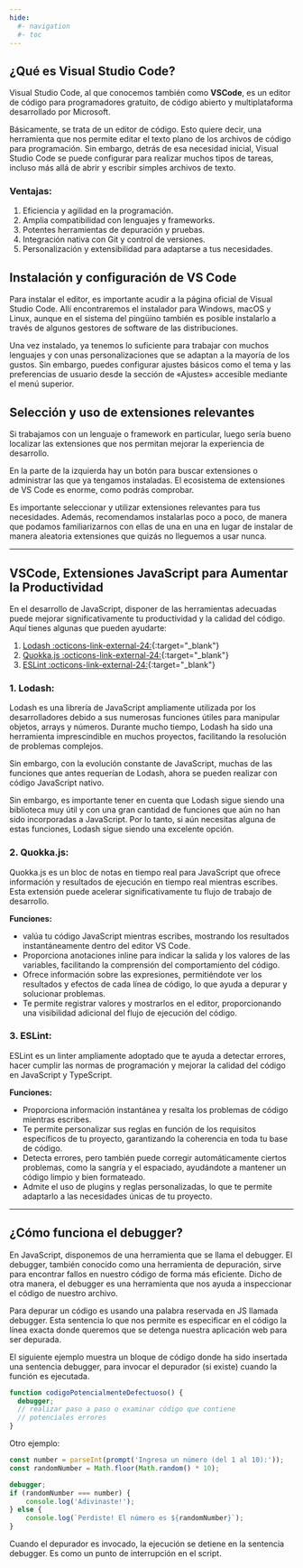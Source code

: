 ```yaml
---
hide:
  #- navigation
  #- toc
---
```


## **¿Qué es Visual Studio Code?**

Visual Studio Code, al que conocemos también como **VSCode**, es un editor de código para programadores gratuito, de código abierto y multiplataforma desarrollado por Microsoft.

Básicamente, se trata de un editor de código. Esto quiere decir, una herramienta que nos permite editar el texto plano de los archivos de código para programación. Sin embargo, detrás de esa necesidad inicial, Visual Studio Code se puede configurar para realizar muchos tipos de tareas, incluso más allá de abrir y escribir simples archivos de texto.

### **Ventajas:**

  1. Eficiencia y agilidad en la programación.
  2. Amplia compatibilidad con lenguajes y frameworks.
  3. Potentes herramientas de depuración y pruebas.
  4. Integración nativa con Git y control de versiones.
  5. Personalización y extensibilidad para adaptarse a tus necesidades.

## **Instalación y configuración de VS Code**

Para instalar el editor, es importante acudir a la página oficial de Visual Studio Code. Allí encontraremos el instalador para Windows, macOS y Linux, aunque en el sistema del pingüino también es posible instalarlo a través de algunos gestores de software de las distribuciones.

Una vez instalado, ya tenemos lo suficiente para trabajar con muchos lenguajes y con unas personalizaciones que se adaptan a la mayoría de los gustos. Sin embargo, puedes configurar ajustes básicos como el tema y las preferencias de usuario desde la sección de «Ajustes» accesible mediante el menú superior.

## **Selección y uso de extensiones relevantes**
Si trabajamos con un lenguaje o framework en particular, luego sería bueno localizar las extensiones que nos permitan mejorar la experiencia de desarrollo. 

En la parte de la izquierda hay un botón para buscar extensiones o administrar las que ya tengamos instaladas. El ecosistema de extensiones de VS Code es enorme, como podrás comprobar.

Es importante seleccionar y utilizar extensiones relevantes para tus necesidades. Además, recomendamos instalarlas poco a poco, de manera que podamos familiarizarnos con ellas de una en una en lugar de instalar de manera aleatoria extensiones que quizás no lleguemos a usar nunca.

***

## **VSCode, Extensiones JavaScript para Aumentar la Productividad**

En el desarrollo de JavaScript, disponer de las herramientas adecuadas puede mejorar significativamente tu productividad y la calidad del código. Aquí tienes algunas que pueden ayudarte:

  1. [Lodash :octicons-link-external-24:](https://lodash.com/){:target="_blank"}
  2. [Quokka.js :octicons-link-external-24:](https://quokkajs.com/){:target="_blank"}
  3. [ESLint :octicons-link-external-24:](https://es.eslint.org/play/){:target="_blank"}

### **1. Lodash:**

Lodash es una librería de JavaScript ampliamente utilizada por los desarrolladores debido a sus numerosas funciones útiles para manipular objetos, arrays y números. Durante mucho tiempo, Lodash ha sido una herramienta imprescindible en muchos proyectos, facilitando la resolución de problemas complejos.

Sin embargo, con la evolución constante de JavaScript, muchas de las funciones que antes requerían de Lodash, ahora se pueden realizar con código JavaScript nativo.

Sin embargo, es importante tener en cuenta que Lodash sigue siendo una biblioteca muy útil y con una gran cantidad de funciones que aún no han sido incorporadas a JavaScript. Por lo tanto, si aún necesitas alguna de estas funciones, Lodash sigue siendo una excelente opción.

### **2. Quokka.js:**

Quokka.js es un bloc de notas en tiempo real para JavaScript que ofrece información y resultados de ejecución en tiempo real mientras escribes. Esta extensión puede acelerar significativamente tu flujo de trabajo de desarrollo.

**Funciones:**

  - valúa tu código JavaScript mientras escribes, mostrando los resultados instantáneamente dentro del editor VS Code.
  - Proporciona anotaciones inline para indicar la salida y los valores de las variables, facilitando la comprensión del comportamiento del código.
  - Ofrece información sobre las expresiones, permitiéndote ver los resultados y efectos de cada línea de código, lo que ayuda a depurar y solucionar problemas.
  - Te permite registrar valores y mostrarlos en el editor, proporcionando una visibilidad adicional del flujo de ejecución del código.

### **3. ESLint:**

ESLint es un linter ampliamente adoptado que te ayuda a detectar errores, hacer cumplir las normas de programación y mejorar la calidad del código en JavaScript y TypeScript.

**Funciones:**

  - Proporciona información instantánea y resalta los problemas de código mientras escribes.
  - Te permite personalizar sus reglas en función de los requisitos específicos de tu proyecto, garantizando la coherencia en toda tu base de código.
  - Detecta errores, pero también puede corregir automáticamente ciertos problemas, como la sangría y el espaciado, ayudándote a mantener un código limpio y bien formateado.
  - Admite el uso de plugins y reglas personalizadas, lo que te permite adaptarlo a las necesidades únicas de tu proyecto.

***

## **¿Cómo funciona el debugger?**

En JavaScript, disponemos de una herramienta que se llama el debugger. El debugger, también conocido como una herramienta de depuración, sirve para encontrar fallos en nuestro código de forma más eficiente. Dicho de otra manera, el debugger es una herramienta que nos ayuda a inspeccionar el código de nuestro archivo.

Para depurar un código es usando una palabra reservada en JS llamada debugger. Esta sentencia lo que nos permite es especificar en el código la línea exacta donde queremos que se detenga nuestra aplicación web para ser depurada.

El siguiente ejemplo muestra un bloque de código donde ha sido insertada una sentencia debugger, para invocar el depurador (si existe) cuando la función es ejecutada.

```js linenums="1" title="javascript"
function codigoPotencialmenteDefectuoso() {
  debugger;
  // realizar paso a paso o examinar código que contiene
  // potenciales errores
}
```

Otro ejemplo:

```js linenums="1" title="javascript"
const number = parseInt(prompt('Ingresa un número (del 1 al 10):'));
const randomNumber = Math.floor(Math.random() * 10);

debugger;
if (randomNumber === number) {
    console.log('Adivinaste!');
} else {
    console.log(`Perdiste! El número es ${randomNumber}`);
}
```

Cuando el depurador es invocado, la ejecución se detiene en la sentencia debugger. Es como un punto de interrupción en el script.
